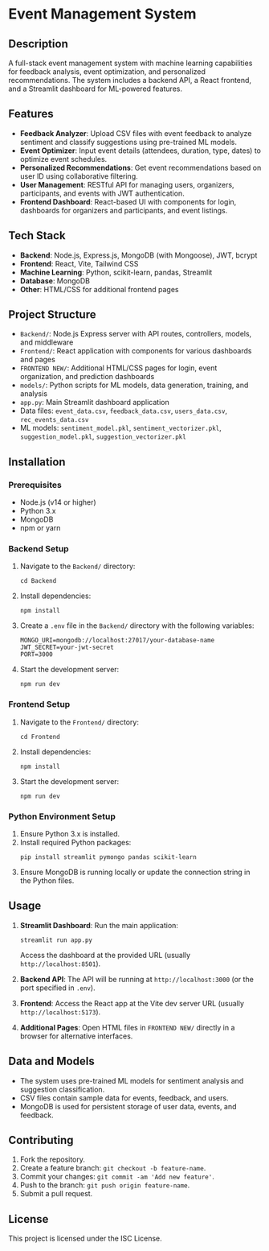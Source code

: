 # Event Management System

## Description

A full-stack event management system with machine learning capabilities for feedback analysis, event optimization, and personalized recommendations. The system includes a backend API, a React frontend, and a Streamlit dashboard for ML-powered features.

## Features

- **Feedback Analyzer**: Upload CSV files with event feedback to analyze sentiment and classify suggestions using pre-trained ML models.
- **Event Optimizer**: Input event details (attendees, duration, type, dates) to optimize event schedules.
- **Personalized Recommendations**: Get event recommendations based on user ID using collaborative filtering.
- **User Management**: RESTful API for managing users, organizers, participants, and events with JWT authentication.
- **Frontend Dashboard**: React-based UI with components for login, dashboards for organizers and participants, and event listings.

## Tech Stack

- **Backend**: Node.js, Express.js, MongoDB (with Mongoose), JWT, bcrypt
- **Frontend**: React, Vite, Tailwind CSS
- **Machine Learning**: Python, scikit-learn, pandas, Streamlit
- **Database**: MongoDB
- **Other**: HTML/CSS for additional frontend pages

## Project Structure

- `Backend/`: Node.js Express server with API routes, controllers, models, and middleware
- `Frontend/`: React application with components for various dashboards and pages
- `FRONTEND NEW/`: Additional HTML/CSS pages for login, event organization, and prediction dashboards
- `models/`: Python scripts for ML models, data generation, training, and analysis
- `app.py`: Main Streamlit dashboard application
- Data files: `event_data.csv`, `feedback_data.csv`, `users_data.csv`, `rec_events_data.csv`
- ML models: `sentiment_model.pkl`, `sentiment_vectorizer.pkl`, `suggestion_model.pkl`, `suggestion_vectorizer.pkl`

## Installation

### Prerequisites

- Node.js (v14 or higher)
- Python 3.x
- MongoDB
- npm or yarn

### Backend Setup

1. Navigate to the `Backend/` directory:
   ```
   cd Backend
   ```
2. Install dependencies:
   ```
   npm install
   ```
3. Create a `.env` file in the `Backend/` directory with the following variables:
   ```
   MONGO_URI=mongodb://localhost:27017/your-database-name
   JWT_SECRET=your-jwt-secret
   PORT=3000
   ```
4. Start the development server:
   ```
   npm run dev
   ```

### Frontend Setup

1. Navigate to the `Frontend/` directory:
   ```
   cd Frontend
   ```
2. Install dependencies:
   ```
   npm install
   ```
3. Start the development server:
   ```
   npm run dev
   ```

### Python Environment Setup

1. Ensure Python 3.x is installed.
2. Install required Python packages:
   ```
   pip install streamlit pymongo pandas scikit-learn
   ```
3. Ensure MongoDB is running locally or update the connection string in the Python files.

## Usage

1. **Streamlit Dashboard**: Run the main application:
   ```
   streamlit run app.py
   ```
   Access the dashboard at the provided URL (usually `http://localhost:8501`).

2. **Backend API**: The API will be running at `http://localhost:3000` (or the port specified in `.env`).

3. **Frontend**: Access the React app at the Vite dev server URL (usually `http://localhost:5173`).

4. **Additional Pages**: Open HTML files in `FRONTEND NEW/` directly in a browser for alternative interfaces.

## Data and Models

- The system uses pre-trained ML models for sentiment analysis and suggestion classification.
- CSV files contain sample data for events, feedback, and users.
- MongoDB is used for persistent storage of user data, events, and feedback.

## Contributing

1. Fork the repository.
2. Create a feature branch: `git checkout -b feature-name`.
3. Commit your changes: `git commit -am 'Add new feature'`.
4. Push to the branch: `git push origin feature-name`.
5. Submit a pull request.

## License

This project is licensed under the ISC License.
